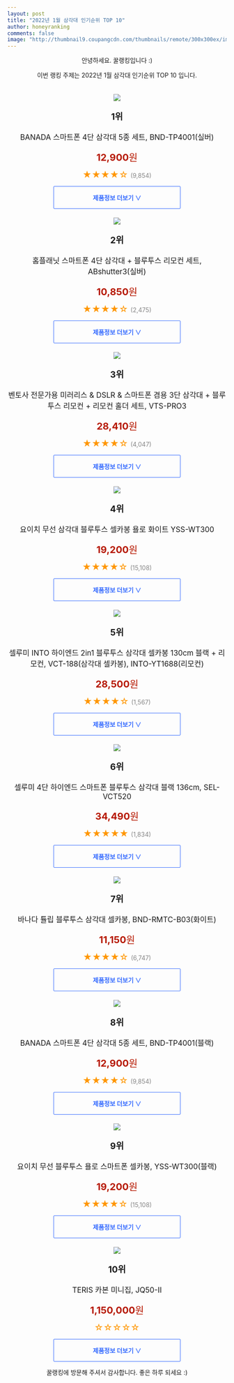 ```yaml
--- 
layout: post 
title: "2022년 1월 삼각대 인기순위 TOP 10" 
author: honeyranking 
comments: false 
image: "http://thumbnail9.coupangcdn.com/thumbnails/remote/300x300ex/image/retail/images/693550473090682-5b1e33ca-a149-47b0-8f6e-b32a2b889707.jpg" 
--- 
```

<p style="text-align: center;">안녕하세요. 꿀랭킹입니다 :)</p> <p style="text-align: center;">이번 랭킹 주제는 2022년 1월 삼각대 인기순위 TOP 10 입니다.</p><center><img src="http://thumbnail9.coupangcdn.com/thumbnails/remote/300x300ex/image/retail/images/693550473090682-5b1e33ca-a149-47b0-8f6e-b32a2b889707.jpg" style="margin-top:20px" /></center> <p style="text-align: center; font-size: 20px"><b>1위</b></p> <p style="text-align: center; font-size: 17px">BANADA 스마트폰 4단 삼각대 5종 세트, BND-TP4001(실버)</p> <p style="text-align: center;"><span style="color: #b61800; font-size: 22px;"><b>12,900</b>원</span></p> <p style="text-align: center;"><span style="color: #ff9600; font-size: 20px;">★★★★☆ </span><span style="color: #878787;">(9,854)</span></p> <center><a href="https://link.coupang.com/a/i0UUI"> <div style="font-size: 14px; display: inline-block; padding: 15px 90px; color: #346aff; border-radius: 2px; border: 1px solid #346aff; cursor: pointer;"><b>제품정보 더보기 &or;</b></div> </a></center><center><img src="http://thumbnail8.coupangcdn.com/thumbnails/remote/300x300ex/image/retail/images/17530544760786-9a33465a-7471-4649-99ed-42795d18d82f.jpg" style="margin-top:20px" /></center> <p style="text-align: center; font-size: 20px"><b>2위</b></p> <p style="text-align: center; font-size: 17px">홈플래닛 스마트폰 4단 삼각대 + 블루투스 리모컨 세트, ABshutter3(실버)</p> <p style="text-align: center;"><span style="color: #b61800; font-size: 22px;"><b>10,850</b>원</span></p> <p style="text-align: center;"><span style="color: #ff9600; font-size: 20px;">★★★★☆ </span><span style="color: #878787;">(2,475)</span></p> <center><a href="https://link.coupang.com/a/i0UUJ"> <div style="font-size: 14px; display: inline-block; padding: 15px 90px; color: #346aff; border-radius: 2px; border: 1px solid #346aff; cursor: pointer;"><b>제품정보 더보기 &or;</b></div> </a></center><center><img src="http://thumbnail8.coupangcdn.com/thumbnails/remote/300x300ex/image/retail/images/1464413130405399-f8cc2de4-c1ae-4ded-a0e9-06c7b3d38ace.jpg" style="margin-top:20px" /></center> <p style="text-align: center; font-size: 20px"><b>3위</b></p> <p style="text-align: center; font-size: 17px">벤토사 전문가용 미러리스 & DSLR & 스마트폰 겸용 3단 삼각대 + 블루투스 리모컨 + 리모컨 홀더 세트, VTS-PRO3</p> <p style="text-align: center;"><span style="color: #b61800; font-size: 22px;"><b>28,410</b>원</span></p> <p style="text-align: center;"><span style="color: #ff9600; font-size: 20px;">★★★★☆ </span><span style="color: #878787;">(4,047)</span></p> <center><a href="https://link.coupang.com/a/i0UUL"> <div style="font-size: 14px; display: inline-block; padding: 15px 90px; color: #346aff; border-radius: 2px; border: 1px solid #346aff; cursor: pointer;"><b>제품정보 더보기 &or;</b></div> </a></center><center><img src="http://thumbnail6.coupangcdn.com/thumbnails/remote/300x300ex/image/product/image/vendoritem/2019/03/25/3291857180/09178c7f-2848-4133-99b9-9fe87cb91d2e.jpg" style="margin-top:20px" /></center> <p style="text-align: center; font-size: 20px"><b>4위</b></p> <p style="text-align: center; font-size: 17px">요이치 무선 삼각대 블루투스 셀카봉 욜로 화이트 YSS-WT300</p> <p style="text-align: center;"><span style="color: #b61800; font-size: 22px;"><b>19,200</b>원</span></p> <p style="text-align: center;"><span style="color: #ff9600; font-size: 20px;">★★★★☆ </span><span style="color: #878787;">(15,108)</span></p> <center><a href="https://link.coupang.com/a/i0UUN"> <div style="font-size: 14px; display: inline-block; padding: 15px 90px; color: #346aff; border-radius: 2px; border: 1px solid #346aff; cursor: pointer;"><b>제품정보 더보기 &or;</b></div> </a></center><center><img src="http://thumbnail10.coupangcdn.com/thumbnails/remote/300x300ex/image/product/image/vendoritem/2019/01/22/3761085081/b68491cf-59c4-4a2c-8635-2f635f7bec08.jpg" style="margin-top:20px" /></center> <p style="text-align: center; font-size: 20px"><b>5위</b></p> <p style="text-align: center; font-size: 17px">셀루미 INTO 하이엔드 2in1 블루투스 삼각대 셀카봉 130cm 블랙 + 리모컨, VCT-188(삼각대 셀카봉), INTO-YT1688(리모컨)</p> <p style="text-align: center;"><span style="color: #b61800; font-size: 22px;"><b>28,500</b>원</span></p> <p style="text-align: center;"><span style="color: #ff9600; font-size: 20px;">★★★★☆ </span><span style="color: #878787;">(1,567)</span></p> <center><a href="https://link.coupang.com/a/i0UUP"> <div style="font-size: 14px; display: inline-block; padding: 15px 90px; color: #346aff; border-radius: 2px; border: 1px solid #346aff; cursor: pointer;"><b>제품정보 더보기 &or;</b></div> </a></center><center><img src="http://thumbnail10.coupangcdn.com/thumbnails/remote/300x300ex/image/retail/images/14244505031195-a903ef5a-b9e1-4554-ac1d-a397dabff1c2.jpg" style="margin-top:20px" /></center> <p style="text-align: center; font-size: 20px"><b>6위</b></p> <p style="text-align: center; font-size: 17px">셀루미 4단 하이엔드 스마트폰 블루투스 삼각대 블랙 136cm, SEL-VCT520</p> <p style="text-align: center;"><span style="color: #b61800; font-size: 22px;"><b>34,490</b>원</span></p> <p style="text-align: center;"><span style="color: #ff9600; font-size: 20px;">★★★★★ </span><span style="color: #878787;">(1,834)</span></p> <center><a href="https://link.coupang.com/a/i0UUR"> <div style="font-size: 14px; display: inline-block; padding: 15px 90px; color: #346aff; border-radius: 2px; border: 1px solid #346aff; cursor: pointer;"><b>제품정보 더보기 &or;</b></div> </a></center><center><img src="http://thumbnail9.coupangcdn.com/thumbnails/remote/300x300ex/image/product/image/vendoritem/2018/07/19/3768595278/6fbb8c06-50a7-4eaf-9d5d-1386933e8b8a.jpg" style="margin-top:20px" /></center> <p style="text-align: center; font-size: 20px"><b>7위</b></p> <p style="text-align: center; font-size: 17px">바나다 튤립 블루투스 삼각대 셀카봉, BND-RMTC-B03(화이트)</p> <p style="text-align: center;"><span style="color: #b61800; font-size: 22px;"><b>11,150</b>원</span></p> <p style="text-align: center;"><span style="color: #ff9600; font-size: 20px;">★★★★☆ </span><span style="color: #878787;">(6,747)</span></p> <center><a href="https://link.coupang.com/a/i0UUT"> <div style="font-size: 14px; display: inline-block; padding: 15px 90px; color: #346aff; border-radius: 2px; border: 1px solid #346aff; cursor: pointer;"><b>제품정보 더보기 &or;</b></div> </a></center><center><img src="http://thumbnail7.coupangcdn.com/thumbnails/remote/300x300ex/image/retail/images/1128889931392806-2406b0fb-ddca-4481-9cc1-ba2ce519d84b.jpg" style="margin-top:20px" /></center> <p style="text-align: center; font-size: 20px"><b>8위</b></p> <p style="text-align: center; font-size: 17px">BANADA 스마트폰 4단 삼각대 5종 세트, BND-TP4001(블랙)</p> <p style="text-align: center;"><span style="color: #b61800; font-size: 22px;"><b>12,900</b>원</span></p> <p style="text-align: center;"><span style="color: #ff9600; font-size: 20px;">★★★★☆ </span><span style="color: #878787;">(9,854)</span></p> <center><a href="https://link.coupang.com/a/i0UUV"> <div style="font-size: 14px; display: inline-block; padding: 15px 90px; color: #346aff; border-radius: 2px; border: 1px solid #346aff; cursor: pointer;"><b>제품정보 더보기 &or;</b></div> </a></center><center><img src="http://thumbnail10.coupangcdn.com/thumbnails/remote/300x300ex/image/product/image/vendoritem/2018/10/05/3230243824/0a83eabc-3f00-435b-a263-40220fe10fe4.jpg" style="margin-top:20px" /></center> <p style="text-align: center; font-size: 20px"><b>9위</b></p> <p style="text-align: center; font-size: 17px">요이치 무선 블루투스 욜로 스마트폰 셀카봉, YSS-WT300(블랙)</p> <p style="text-align: center;"><span style="color: #b61800; font-size: 22px;"><b>19,200</b>원</span></p> <p style="text-align: center;"><span style="color: #ff9600; font-size: 20px;">★★★★☆ </span><span style="color: #878787;">(15,108)</span></p> <center><a href="https://link.coupang.com/a/i0UUX"> <div style="font-size: 14px; display: inline-block; padding: 15px 90px; color: #346aff; border-radius: 2px; border: 1px solid #346aff; cursor: pointer;"><b>제품정보 더보기 &or;</b></div> </a></center><center><img src="http://thumbnail6.coupangcdn.com/thumbnails/remote/300x300ex/image/rs_quotation_api/wvby6nnw/58ea1c5447794960ad7039283b325b31.jpg" style="margin-top:20px" /></center> <p style="text-align: center; font-size: 20px"><b>10위</b></p> <p style="text-align: center; font-size: 17px">TERIS 카본 미니집, JQ50-II</p> <p style="text-align: center;"><span style="color: #b61800; font-size: 22px;"><b>1,150,000</b>원</span></p> <p style="text-align: center;"><span style="color: #ff9600; font-size: 20px;">☆☆☆☆☆ </span><span style="color: #878787;"></span></p> <center><a href="https://link.coupang.com/a/i0UUY"> <div style="font-size: 14px; display: inline-block; padding: 15px 90px; color: #346aff; border-radius: 2px; border: 1px solid #346aff; cursor: pointer;"><b>제품정보 더보기 &or;</b></div> </a></center> <p style="text-align: center;">꿀랭킹에 방문해 주셔서 감사합니다. 좋은 하루 되세요 :)</p>
